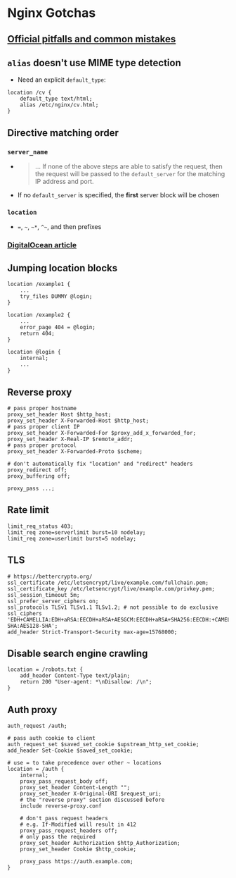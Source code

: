 # Nginx Gotchas

## [Official pitfalls and common mistakes](https://www.nginx.com/resources/wiki/start/topics/tutorials/config_pitfalls/)

## `alias` doesn't use MIME type detection
- Need an explicit `default_type`:
```nginx
location /cv {
    default_type text/html;
    alias /etc/nginx/cv.html;
}
```

## Directive matching order
### `server_name`
- > ... If none of the above steps are able to satisfy the request, then the request will be passed to the `default_server` for the matching IP address and port.
- If no `default_server` is specified, the **first** server block will be chosen
### `location`
- `=`, `~`, `~*`, `^~`, and then prefixes
### [DigitalOcean article](https://www.digitalocean.com/community/tutorials/understanding-nginx-server-and-location-block-selection-algorithms)

## Jumping location blocks
```nginx
location /example1 {
    ...
    try_files DUMMY @login;
}

location /example2 {
    ...
    error_page 404 = @login;
    return 404;
}

location @login {
    internal;
    ...
}
```

## Reverse proxy
```nginx
# pass proper hostname
proxy_set_header Host $http_host;
proxy_set_header X-Forwarded-Host $http_host;
# pass proper client IP
proxy_set_header X-Forwarded-For $proxy_add_x_forwarded_for;
proxy_set_header X-Real-IP $remote_addr;
# pass proper protocol
proxy_set_header X-Forwarded-Proto $scheme;

# don't automatically fix "location" and "redirect" headers
proxy_redirect off;
proxy_buffering off;

proxy_pass ...; 
```

## Rate limit
```nginx
limit_req_status 403;
limit_req zone=serverlimit burst=10 nodelay;
limit_req zone=userlimit burst=5 nodelay;
```

## TLS
```nginx
# https://bettercrypto.org/
ssl_certificate /etc/letsencrypt/live/example.com/fullchain.pem;
ssl_certificate_key /etc/letsencrypt/live/example.com/privkey.pem;
ssl_session_timeout 5m;
ssl_prefer_server_ciphers on;
ssl_protocols TLSv1 TLSv1.1 TLSv1.2; # not possible to do exclusive
ssl_ciphers 'EDH+CAMELLIA:EDH+aRSA:EECDH+aRSA+AESGCM:EECDH+aRSA+SHA256:EECDH:+CAMELLIA128:+AES128:+SSLv3:!aNULL:!eNULL:!LOW:!3DES:!MD5:!EXP:!PSK:!DSS:!RC4:!SEED:!IDEA:!ECDSA:kEDH:CAMELLIA128-SHA:AES128-SHA';
add_header Strict-Transport-Security max-age=15768000;
```

## Disable search engine crawling
```nginx
location = /robots.txt {
    add_header Content-Type text/plain;
    return 200 "User-agent: *\nDisallow: /\n";
}
```

## Auth proxy
```nginx
auth_request /auth;

# pass auth cookie to client
auth_request_set $saved_set_cookie $upstream_http_set_cookie;
add_header Set-Cookie $saved_set_cookie;

# use = to take precedence over other ~ locations
location = /auth {
    internal;
    proxy_pass_request_body off;
    proxy_set_header Content-Length "";
    proxy_set_header X-Original-URI $request_uri;
    # the "reverse proxy" section discussed before
    include reverse-proxy.conf

    # don't pass request headers
    # e.g. If-Modified will result in 412
    proxy_pass_request_headers off;
    # only pass the required
    proxy_set_header Authorization $http_Authorization;
    proxy_set_header Cookie $http_cookie;

    proxy_pass https://auth.example.com; 
}
```